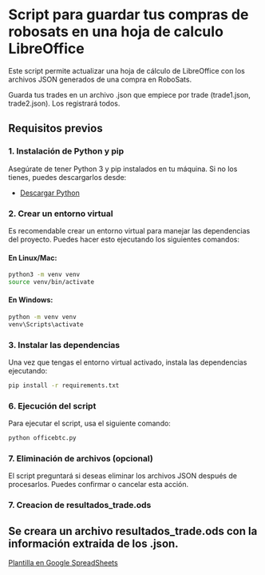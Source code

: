 # Script para guardar tus compras de robosats en una hoja de calculo LibreOffice

Este script permite actualizar una hoja de cálculo de LibreOffice con los archivos JSON generados de una compra en RoboSats.

Guarda tus trades en un archivo .json que empiece por trade (trade1.json, trade2.json). Los registrará todos.

## Requisitos previos

### 1. Instalación de Python y pip

Asegúrate de tener Python 3 y pip instalados en tu máquina. Si no los tienes, puedes descargarlos desde:

- [Descargar Python](https://www.python.org/downloads/)

### 2. Crear un entorno virtual

Es recomendable crear un entorno virtual para manejar las dependencias del proyecto. Puedes hacer esto ejecutando los siguientes comandos:

#### **En Linux/Mac:**

```bash
python3 -m venv venv
source venv/bin/activate
```

#### **En Windows:**

```bash
python -m venv venv
venv\Scripts\activate
```

### 3. Instalar las dependencias

Una vez que tengas el entorno virtual activado, instala las dependencias ejecutando:

```bash
pip install -r requirements.txt
```

### 6. Ejecución del script

Para ejecutar el script, usa el siguiente comando:

```bash
python officebtc.py
```

### 7. Eliminación de archivos (opcional)

El script preguntará si deseas eliminar los archivos JSON después de procesarlos. Puedes confirmar o cancelar esta acción.

### 7. Creacion de resultados_trade.ods

Se creara un archivo resultados_trade.ods con la información extraida de los .json.
---



[Plantilla en Google SpreadSheets](https://docs.google.com/spreadsheets/d/1pGe8Pw-z-nSJa9FYEgPOqKPJCPZD6ao4GPaWX1034ZQ/edit?usp=sharing)

